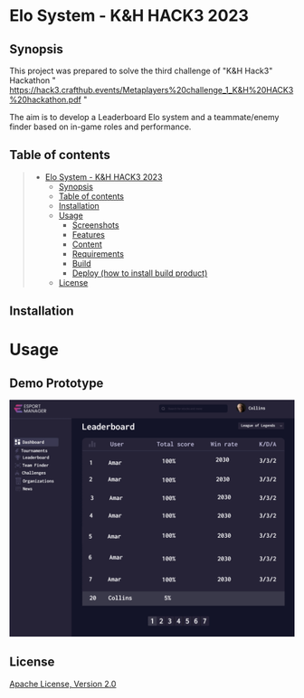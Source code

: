 # Elo System - K&H HACK3 2023

## Synopsis
This project was prepared to solve the third challenge of "K&H Hack3" Hackathon " https://hack3.crafthub.events/Metaplayers%20challenge_1_K&H%20HACK3%20hackathon.pdf "

The aim is to develop a Leaderboard Elo system and a teammate/enemy finder based on in-game roles and performance.

## Table of contents

> * [Elo System - K&H HACK3 2023](#elo-system--h&h-hack3-2023)
>   * [Synopsis](#synopsis)
>   * [Table of contents](#table-of-contents)
>   * [Installation](#installation)
>   * [Usage](#usage)
>     * [Screenshots](#screenshots)
>     * [Features](#features)
>     * [Content](#content)
>     * [Requirements](#requirements)
>     * [Build](#build)
>     * [Deploy (how to install build product)](#deploy-how-to-install-build-product)
>   * [License](#license)

## Installation

Usage
========

## Demo Prototype

![Demo](screenshots/hackathon_demo.gif)

## License

[Apache License, Version 2.0](http://www.apache.org/licenses/LICENSE-2.0.html)